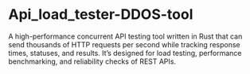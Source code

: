 # Api_load_tester-DDOS-tool
A high-performance concurrent API testing tool written in Rust that can send thousands of HTTP requests per second while tracking response times, statuses, and results. It’s designed for load testing, performance benchmarking, and reliability checks of REST APIs.
